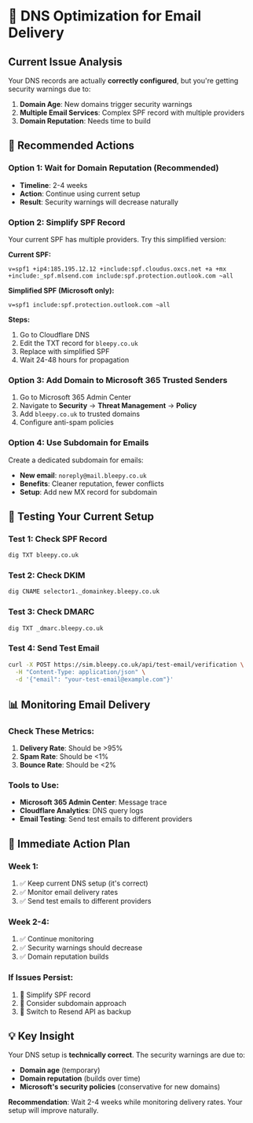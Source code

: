 # 🔧 DNS Optimization for Email Delivery

## Current Issue Analysis
Your DNS records are actually **correctly configured**, but you're getting security warnings due to:

1. **Domain Age**: New domains trigger security warnings
2. **Multiple Email Services**: Complex SPF record with multiple providers
3. **Domain Reputation**: Needs time to build

## 🎯 Recommended Actions

### Option 1: Wait for Domain Reputation (Recommended)
- **Timeline**: 2-4 weeks
- **Action**: Continue using current setup
- **Result**: Security warnings will decrease naturally

### Option 2: Simplify SPF Record
Your current SPF has multiple providers. Try this simplified version:

**Current SPF:**
```
v=spf1 +ip4:185.195.12.12 +include:spf.cloudus.oxcs.net +a +mx +include:_spf.mlsend.com include:spf.protection.outlook.com ~all
```

**Simplified SPF (Microsoft only):**
```
v=spf1 include:spf.protection.outlook.com ~all
```

**Steps:**
1. Go to Cloudflare DNS
2. Edit the TXT record for `bleepy.co.uk`
3. Replace with simplified SPF
4. Wait 24-48 hours for propagation

### Option 3: Add Domain to Microsoft 365 Trusted Senders
1. Go to Microsoft 365 Admin Center
2. Navigate to **Security** → **Threat Management** → **Policy**
3. Add `bleepy.co.uk` to trusted domains
4. Configure anti-spam policies

### Option 4: Use Subdomain for Emails
Create a dedicated subdomain for emails:
- **New email**: `noreply@mail.bleepy.co.uk`
- **Benefits**: Cleaner reputation, fewer conflicts
- **Setup**: Add new MX record for subdomain

## 🧪 Testing Your Current Setup

### Test 1: Check SPF Record
```bash
dig TXT bleepy.co.uk
```

### Test 2: Check DKIM
```bash
dig CNAME selector1._domainkey.bleepy.co.uk
```

### Test 3: Check DMARC
```bash
dig TXT _dmarc.bleepy.co.uk
```

### Test 4: Send Test Email
```bash
curl -X POST https://sim.bleepy.co.uk/api/test-email/verification \
  -H "Content-Type: application/json" \
  -d '{"email": "your-test-email@example.com"}'
```

## 📊 Monitoring Email Delivery

### Check These Metrics:
1. **Delivery Rate**: Should be >95%
2. **Spam Rate**: Should be <1%
3. **Bounce Rate**: Should be <2%

### Tools to Use:
- **Microsoft 365 Admin Center**: Message trace
- **Cloudflare Analytics**: DNS query logs
- **Email Testing**: Send test emails to different providers

## 🎯 Immediate Action Plan

### Week 1:
1. ✅ Keep current DNS setup (it's correct)
2. ✅ Monitor email delivery rates
3. ✅ Send test emails to different providers

### Week 2-4:
1. ✅ Continue monitoring
2. ✅ Security warnings should decrease
3. ✅ Domain reputation builds

### If Issues Persist:
1. 🔄 Simplify SPF record
2. 🔄 Consider subdomain approach
3. 🔄 Switch to Resend API as backup

## 💡 Key Insight

Your DNS setup is **technically correct**. The security warnings are due to:
- **Domain age** (temporary)
- **Domain reputation** (builds over time)
- **Microsoft's security policies** (conservative for new domains)

**Recommendation**: Wait 2-4 weeks while monitoring delivery rates. Your setup will improve naturally.




